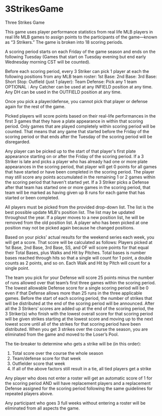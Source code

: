 # 3StrikesGame
Three Strikes Game

This game uses player performance statistics from real life MLB players in real life MLB games to assign points to the participants of the game—known as “3 Strikers.”
The game is broken into 18 scoring periods.

A scoring period starts on each Friday of the game season and ends on the following Tuesday (Games that start on Tuesday evening but end early Wednesday morning CST will be counted).

Before each scoring period, every 3 Striker can pick 1 player at each the following positions from any MLB team roster:
1st Base:
2nd Base:
3rd Base:
Short Stop:
Outfield (just 1 player):
Team Defense: Pick any 1 team
OPTIONAL :
       Any Catcher can be used at any INFIELD position at any time.
       Any DH can be used in the OUTFIELD position at any time.
       
Once you pick a player/defense, you cannot pick that player or defense again for the rest of the game.

Picked players will score points based on their real-life performances in the first 3 games that they have a plate appearance in within that scoring period. Only games that are played completely within scoring period will be counted. That means that any game that started before the Friday of the scoring period or that ends after the Tuesday of the scoring period will be disregarded.

Any player can be picked up to the start of that player's first plate appearance starting on or after the Friday of the scoring period. If a 3 Striker is late and picks a player who has already had one or more plate appearances in the scoring period, that player will get 0 points for all games that have started or have been completed in the scoring period. The player may still score any points accumulated in the remaining 1 or 2 games within the scoring period that haven't started yet. If a 3 Striker picks a Defense after that team has started one or more games in the scoring period, that team will be marked as having given up 8 runs for each game that has started or been completed.

All players must be picked from the provided drop-down list. The list is the best possible update MLB's position list. The list may be updated throughout the year. If a player moves to a new position list, he will be removed from the old position list. A player who has been picked at one position may not be picked again because he changed positions.

Based on your picks' actual results for the weekend series each week, you will get a score. That score will be calculated as follows:
Players picked at 1st Base, 2nd Base, 3rd Base, SS, and OF will score points for that equal their Total Bases, plus Walks and Hit by Pitches.
Total bases is number bases reached through hits so that a single will count for 1 point, a double counts as 2 points, and so on. Each Walk and Hit by Pitch will count for a single point.

The team you pick for your Defense will score 25 points minus the number of runs allowed over that team’s first three games within the scoring period. The lowest allowable Defense score for a single scoring period will be 0 even if that Defense allows more than 25 runs in the three applicable games.
Before the start of each scoring period, the number of strikes that will be distributed at the end of the scoring period will be announced. After all the 3 Strikers’ scores are added up at the end of the scoring period, the 3 Striker(s) who finish with the lowest overall score for that scoring period will be given strikes starting at the lowest score and moving up to the next lowest score until all of the strikes for that scoring period have been distributed. When you get 3 strikes over the course the season, you are eliminated from the game and moved to the Loser’s Pool.

The tie-breaker to determine who gets a strike will be (in this order):
1. Total score over the course the whole season
2. Team/defense score for that week
3. Outfielder score that week
4. If all of the above factors still result in a tie, all tied players get a strike

Any player who does not enter a roster will get an automatic score of 1 for the scoring period AND will have replacement players and a replacement Defense assigned for the scoring period following the same guidelines for repeated players above.

Any participant who goes 3 full weeks without entering a roster will be eliminated from all aspects the game.

